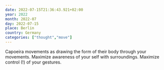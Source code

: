 ```yaml
---
date: 2022-07-15T21:36:43.921+02:00
year: 2022
month: 2022-07
day: 2022-07-15
place: Berlin
country: Germany
categories: ["thought","move"]
---
```

Capoeira movements as drawing the form of their body through your movements. Maximize awareness of your self with surroundings. Maximize control (!) of your gestures.
